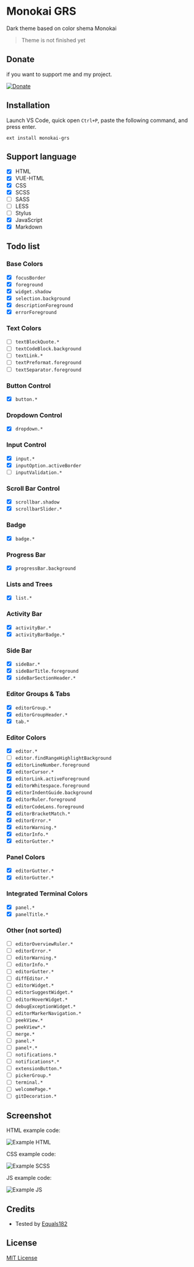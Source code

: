 # Monokai GRS
Dark theme based on color shema Monokai

> Theme is not finished yet

## Donate

if you want to support me and my project.

[![Donate](https://img.shields.io/badge/Donate-PayPal-blue.svg)](https://www.paypal.me/GoliafRS)

## Installation
Launch VS Code, quick open `Ctrl+P`, paste the following command, and press enter.

```
ext install monokai-grs
```

## Support language

- [x] HTML
- [x] VUE-HTML
- [x] CSS
- [x] SCSS
- [ ] SASS
- [ ] LESS
- [ ] Stylus
- [x] JavaScript
- [x] Markdown

## Todo list

### Base Colors
- [x] `focusBorder`
- [x] `foreground`
- [x] `widget.shadow`
- [x] `selection.background`
- [x] `descriptionForeground`
- [x] `errorForeground`

### Text Colors
- [ ] `textBlockQuote.*`
- [ ] `textCodeBlock.background`
- [ ] `textLink.*`
- [ ] `textPreformat.foreground`
- [ ] `textSeparator.foreground`

### Button Control
- [x] `button.*`

### Dropdown Control
- [x] `dropdown.*`

### Input Control
- [x] `input.*`
- [x] `inputOption.activeBorder`
- [ ] `inputValidation.*`

### Scroll Bar Control
- [x] `scrollbar.shadow`
- [x] `scrollbarSlider.*`

### Badge
- [x] `badge.*`

### Progress Bar
- [x] `progressBar.background`

### Lists and Trees
- [x] `list.*`

### Activity Bar
- [x] `activityBar.*`
- [x] `activityBarBadge.*`

### Side Bar
- [x] `sideBar.*`
- [x] `sideBarTitle.foreground`
- [x] `sideBarSectionHeader.*`

### Editor Groups & Tabs
- [x] `editorGroup.*`
- [x] `editorGroupHeader.*`
- [x] `tab.*`

### Editor Colors
- [x] `editor.*`
- [ ] `editor.findRangeHighlightBackground`
- [x] `editorLineNumber.foreground`
- [x] `editorCursor.*`
- [x] `editorLink.activeForeground`
- [x] `editorWhitespace.foreground`
- [x] `editorIndentGuide.background`
- [x] `editorRuler.foreground`
- [x] `editorCodeLens.foreground`
- [x] `editorBracketMatch.*`
- [x] `editorError.*`
- [x] `editorWarning.*`
- [x] `editorInfo.*`
- [x] `editorGutter.*`

### Panel Colors
- [x] `editorGutter.*`
- [x] `editorGutter.*`

### Integrated Terminal Colors
- [x] `panel.*`
- [x] `panelTitle.*`

### Other (not sorted)
- [ ] `editorOverviewRuler.*`
- [ ] `editorError.*`
- [ ] `editorWarning.*`
- [ ] `editorInfo.*`
- [ ] `editorGutter.*`
- [ ] `diffEditor.*`
- [ ] `editorWidget.*`
- [ ] `editorSuggestWidget.*`
- [ ] `editorHoverWidget.*`
- [ ] `debugExceptionWidget.*`
- [ ] `editorMarkerNavigation.*`
- [ ] `peekView.*`
- [ ] `peekView*.*`
- [ ] `merge.*`
- [ ] `panel.*`
- [ ] `panel*.*`
- [ ] `notifications.*`
- [ ] `notifications*.*`
- [ ] `extensionButton.*`
- [ ] `pickerGroup.*`
- [ ] `terminal.*`
- [ ] `welcomePage.*`
- [ ] `gitDecoration.*`

## Screenshot
HTML example code:

![Example HTML](https://github.com/GoliafRS/Monokai-GRS/raw/master/example-html.png)

CSS example code:

![Example SCSS](https://github.com/GoliafRS/Monokai-GRS/raw/master/example-scss.png)

JS example code:

![Example JS](https://github.com/GoliafRS/Monokai-GRS/raw/master/example-js.png)

## Credits
- Tested by [Equals182](https://github.com/Equals182)

## License
[MIT License](https://github.com/GoliafRS/Monokai-GRS/blob/master/LICENSE)

